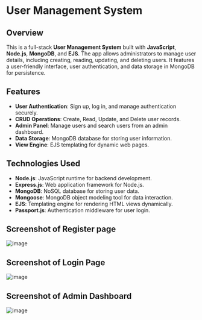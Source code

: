 # User Management System

## Overview

This is a full-stack **User Management System** built with **JavaScript**, **Node.js**, **MongoDB**, and **EJS**. The app allows administrators to manage user details, including creating, reading, updating, and deleting users.
It features a user-friendly interface, user authentication, and data storage in MongoDB for persistence.

## Features

- **User Authentication**: Sign up, log in, and manage authentication securely.
- **CRUD Operations**: Create, Read, Update, and Delete user records.
- **Admin Panel**: Manage users and search users from an admin dashboard.
- **Data Storage**: MongoDB database for storing user information.
- **View Engine**: EJS templating for dynamic web pages.

## Technologies Used

- **Node.js**: JavaScript runtime for backend development.
- **Express.js**: Web application framework for Node.js.
- **MongoDB**: NoSQL database for storing user data.
- **Mongoose**: MongoDB object modeling tool for data interaction.
- **EJS**: Templating engine for rendering HTML views dynamically.
- **Passport.js**: Authentication middleware for user login.


## Screenshot of Register page
![image](https://github.com/user-attachments/assets/0cfd6fa6-b5fc-4318-8a39-d138567454ef)
## Screenshot of Login Page
![image](https://github.com/user-attachments/assets/f011eb1b-3c50-45f0-b8aa-d4b6fc48c49c)
## Screenshot of Admin Dashboard
![image](https://github.com/user-attachments/assets/7e2571a7-fd81-403b-be95-5821642739d2)
